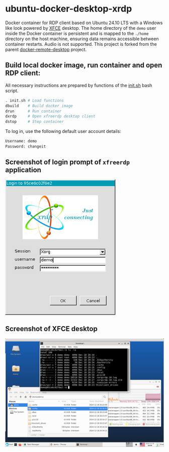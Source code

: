 # ubuntu-docker-desktop-xrdp

Docker container for RDP client based on Ubuntu 24.10 LTS with a Windows like look powered by [XFCE](https://xfce.org) desktop.
The home directory of the `demo` user inside the Docker container is persistent and is mapped to the `./home` directory on the host machine, ensuring data remains accessible between container restarts.
Audio is not supported.
This project is forked from the parent [docker-remote-desktop](https://github.com/scottyhardy/docker-remote-desktop) project.

## Build local docker image, run container and open RDP client:

All necessary instructions are prepared by functions of the [init.sh](init.sh) bash script.

```bash
. init.sh # Load functions
dbuild    # Build docker image
drun      # Run container
dxrdp     # Open xfreerdp desktop client
dstop     # Stop container
```

To log in, use the following default user account details:

```bash
Username: demo
Password: changeit
```

## Screenshot of login prompt of `xfreerdp` application

![Screenshot of login prompt](screenshot_1.png)

## Screenshot of XFCE desktop

![Screenshot of XFCE desktop](screenshot_2.png)

